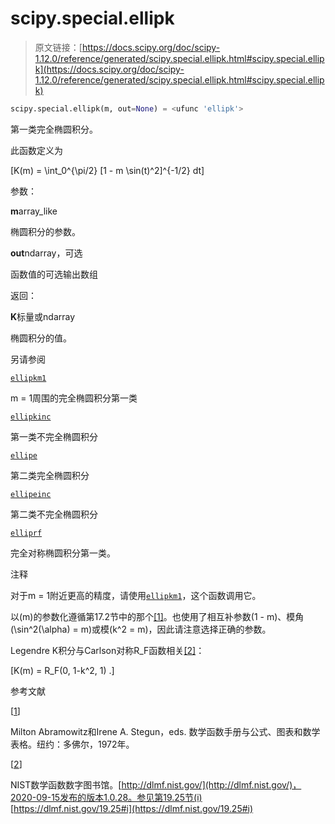 # scipy.special.ellipk

> 原文链接：[https://docs.scipy.org/doc/scipy-1.12.0/reference/generated/scipy.special.ellipk.html#scipy.special.ellipk](https://docs.scipy.org/doc/scipy-1.12.0/reference/generated/scipy.special.ellipk.html#scipy.special.ellipk)

```py
scipy.special.ellipk(m, out=None) = <ufunc 'ellipk'>
```

第一类完全椭圆积分。

此函数定义为

\[K(m) = \int_0^{\pi/2} [1 - m \sin(t)^2]^{-1/2} dt\]

参数：

**m**array_like

椭圆积分的参数。

**out**ndarray，可选

函数值的可选输出数组

返回：

**K**标量或ndarray

椭圆积分的值。

另请参阅

[`ellipkm1`](https://docs.scipy.org/doc/scipy-1.12.0/reference/generated/scipy.special.ellipkm1.html#scipy.special.ellipkm1 "scipy.special.ellipkm1")

m = 1周围的完全椭圆积分第一类

[`ellipkinc`](https://docs.scipy.org/doc/scipy-1.12.0/reference/generated/scipy.special.ellipkinc.html#scipy.special.ellipkinc "scipy.special.ellipkinc")

第一类不完全椭圆积分

[`ellipe`](https://docs.scipy.org/doc/scipy-1.12.0/reference/generated/scipy.special.ellipe.html#scipy.special.ellipe "scipy.special.ellipe")

第二类完全椭圆积分

[`ellipeinc`](https://docs.scipy.org/doc/scipy-1.12.0/reference/generated/scipy.special.ellipeinc.html#scipy.special.ellipeinc "scipy.special.ellipeinc")

第二类不完全椭圆积分

[`elliprf`](https://docs.scipy.org/doc/scipy-1.12.0/reference/generated/scipy.special.elliprf.html#scipy.special.elliprf "scipy.special.elliprf")

完全对称椭圆积分第一类。

注释

对于m = 1附近更高的精度，请使用[`ellipkm1`](https://docs.scipy.org/doc/scipy-1.12.0/reference/generated/scipy.special.ellipkm1.html#scipy.special.ellipkm1)，这个函数调用它。

以\(m\)的参数化遵循第17.2节中的那个[[1]](#id1)。也使用了相互补参数\(1 - m\)、模角\(\sin^2(\alpha) = m\)或模\(k^2 = m\)，因此请注意选择正确的参数。

Legendre K积分与Carlson对称R_F函数相关[[2]](#id2)：

\[K(m) = R_F(0, 1-k^2, 1) .\]

参考文献

[[1](#id1)]

Milton Abramowitz和Irene A. Stegun，eds. 数学函数手册与公式、图表和数学表格。纽约：多佛尔，1972年。

[[2](#id2)]

NIST数学函数数字图书馆。[http://dlmf.nist.gov/](http://dlmf.nist.gov/)，2020-09-15发布的版本1.0.28。参见第19.25节(i) [https://dlmf.nist.gov/19.25#i](https://dlmf.nist.gov/19.25#i)
